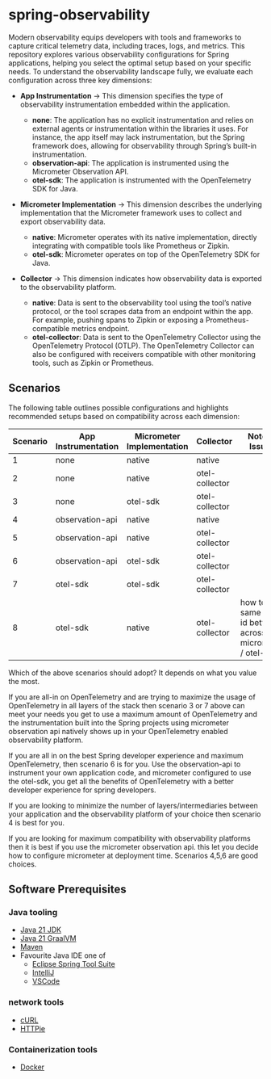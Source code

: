 # spring-observability

Modern observability equips developers with tools and frameworks to capture 
critical telemetry data, including traces, logs, and metrics. This repository
explores various observability configurations for Spring applications, helping 
you select the optimal setup based on your specific needs. To understand the 
observability landscape fully, we evaluate each configuration across three key 
dimensions:

- **App Instrumentation** → This dimension specifies the type of observability
  instrumentation embedded within the application.
  - **none**: The application has no explicit instrumentation and relies on 
    external agents or instrumentation within the libraries it uses. For 
    instance, the app itself may lack instrumentation, but the Spring framework
    does, allowing for observability through Spring’s built-in instrumentation.
  - **observation-api**: The application is instrumented using the Micrometer 
    Observation API.
  - **otel-sdk**: The application is instrumented with the OpenTelemetry SDK 
    for Java.

- **Micrometer Implementation** → This dimension describes the underlying 
  implementation that the Micrometer framework uses to collect and export 
  observability data.
  - **native**: Micrometer operates with its native implementation, directly 
    integrating with compatible tools like Prometheus or Zipkin.
  - **otel-sdk**: Micrometer operates on top of the OpenTelemetry SDK for Java.

- **Collector** → This dimension indicates how observability data is exported 
  to the observability platform.
  - **native**: Data is sent to the observability tool using the tool’s native 
    protocol, or the tool scrapes data from an endpoint within the app. For 
    example, pushing spans to Zipkin or exposing a Prometheus-compatible 
    metrics endpoint.
  - **otel-collector**: Data is sent to the OpenTelemetry Collector 
    using the OpenTelemetry Protocol (OTLP). The OpenTelemetry Collector can 
    also be configured with receivers compatible with other monitoring tools,
    such as Zipkin or Prometheus.

## Scenarios

The following table outlines possible configurations and highlights recommended 
setups based on compatibility across each dimension:

| Scenario | App <br> Instrumentation | Micrometer <br> Implementation | Collector       | Notes / Issues                                                 |
|----------|--------------------------|--------------------------------|-----------------|----------------------------------------------------------------|
| 1        | none                     | native                         | native          |                                                                |
| 2        | none                     | native                         | otel-collector  |                                                                |
| 3        | none                     | otel-sdk                       | otel-collector  |                                                                |
| 4        | observation-api          | native                         | native          |                                                                |
| 5        | observation-api          | native                         | otel-collector  |                                                                |
| 6        | observation-api          | otel-sdk                       | otel-collector  |                                                                |
| 7        | otel-sdk                 | otel-sdk                       | otel-collector  |                                                                |
| 8        | otel-sdk                 | native                         | otel-collector  | how to get same trace id between across micrometer / otel-sdk? |

Which of the above scenarios should adopt? It depends on what you value the most. 

If you are all-in on OpenTelemetry and are trying to maximize the usage of 
OpenTelemetry in all layers of the stack then scenario 3 or 7 above can 
meet your needs you get to use a maximum amount of OpenTelemetry and the 
instrumentation built into the Spring projects using micrometer observation 
api natively shows up in your OpenTelemetry enabled observability platform. 

If you are all in on the best Spring developer experience and maximum 
OpenTelemetry, then scenario 6 is for you. Use the 
observation-api to instrument your own application code, and micrometer 
configured to use the otel-sdk, you get all the benefits of OpenTelemetry 
with a better developer experience for spring developers.

If you are looking to minimize the number of layers/intermediaries between your 
application and the observability platform of your choice then scenario 4
is best for you. 

If you are looking for maximum compatibility with observability platforms then
it is best if you use the micrometer observation api. this let you  decide
how to configure micrometer at deployment time. Scenarios 4,5,6 are good
choices. 

## Software Prerequisites

### Java tooling

* [Java 21 JDK](https://sdkman.io/)
* [Java 21 GraalVM](https://sdkman.io/)
* [Maven](https://maven.apache.org/index.html)
* Favourite Java IDE one of
    * [Eclipse Spring Tool Suite](https://spring.io/tools)
    * [IntelliJ](https://www.jetbrains.com/idea/download)
    * [VSCode](https://code.visualstudio.com/)

### network tools
* [cURL](https://curl.se/docs/manpage.html) 
* [HTTPie](https://httpie.io/) 

### Containerization tools
* [Docker](https://www.docker.com/products/docker-desktop)
